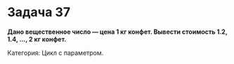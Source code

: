 # Задача 37

**Дано вещественное число — цена 1 кг конфет. Вывести стоимость 1.2, 1.4, ..., 2 кг конфет.** 

Категория: Цикл с параметром.